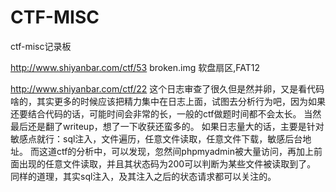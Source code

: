 # CTF-MISC

ctf-misc记录板

http://www.shiyanbar.com/ctf/53
broken.img
软盘扇区,FAT12


http://www.shiyanbar.com/ctf/22
这个日志审查了很久但是然并卵，又是看代码啥的，其实更多的时候应该把精力集中在日志上面，试图去分析行为吧，因为如果还要结合代码的话，可能时间会非常的长，一般的ctf做题时间都不会太长。
当然最后还是翻了writeup，想了一下收获还蛮多的。
如果日志量大的话，主要是针对敏感点就行：sql注入，文件遍历，任意文件读取，任意文件下载，敏感后台地址。
而这道ctf的分析中，可以发现，忽然间phpmyadmin被大量访问，再加上前面出现的任意文件读取，并且其状态码为200可以判断为某些文件被读取到了。
同样的道理，其实sql注入，及其注入之后的状态请求都可以关注的。
